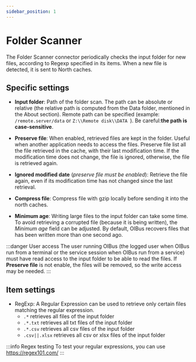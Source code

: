 ```yaml
---
sidebar_position: 1
---
```


# Folder Scanner

The Folder Scanner connector periodically checks the input folder for new files, according to Regexp specified in its items.
When a new file is detected, it is sent to North caches.

## Specific settings
- **Input folder**: Path of the folder scan. The path can be absolute or relative (the relative path is computed from 
the Data folder, mentioned in the About section). Remote path can be specified (example:
  `/remote.server/data` or `Z:\\Remote disk\\DATA `). Be careful:**the path is case-sensitive**. 

- **Preserve file**: When enabled, retrieved files are kept in the folder. Useful when another application needs to access the files.
Preserve file list all the file retrieved in the cache, with their last modification time. If the modification time does 
not change, the file is ignored, otherwise, the file is retrieved again. 

- **Ignored modified date** (_preserve file must be enabled_): Retrieve the file again, even if its modification time has not changed 
since the last retrieval.

- **Compress file**: Compress file with gzip locally before sending it into the north caches.

- **Minimum age**: Writing large files to the input folder can take some time. To avoid retrieving a corrupted file 
(because it is being written), the _Minimum age_ field can be adjusted. By default, OIBus recovers files that has been 
written more than one second ago.

:::danger User access
The user running OIBus (the logged user when OIBus run from a terminal or the service session when OIBus run from a service)
must have read access to the input folder to be able to read the files. If **Preserve file** is not enable, the files will
be removed, so the write access may be needed.
:::

## Item settings 
- RegExp: A Regular Expression can be used to retrieve only certain files matching the regular expression. 
  - `.*` retrieves all files of the input folder
  - `.*.txt` retrieves all txt files of the input folder
  - `.*.csv` retrieves all csv files of the input folder
  - `.csv||.xlsx` retrieves all csv or xlsx files of the input folder


:::info Regex testing
To test your regular expressions, you can use https://regex101.com/
:::
